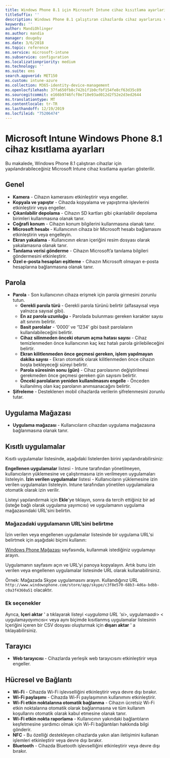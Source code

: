 ```yaml
---
title: Windows Phone 8.1 için Microsoft Intune cihaz kısıtlama ayarları
titleSuffix: ''
description: Windows Phone 8.1 çalıştıran cihazlarda cihaz ayarlarını ve işlevselliğini denetlemek için kullanabileceğiniz Intune ayarlarını öğrenin.
keywords: ''
author: MandiOhlinger
ms.author: mandia
manager: dougeby
ms.date: 3/6/2018
ms.topic: reference
ms.service: microsoft-intune
ms.subservice: configuration
ms.localizationpriority: medium
ms.technology: ''
ms.suite: ems
search.appverid: MET150
ms.custom: intune-azure
ms.collection: M365-identity-device-management
ms.openlocfilehash: 37fa650fb8c742b1f1b0cfbf154fe8cf63d35c89
ms.sourcegitcommit: e166b9746fcf0e710e93ad012d2f52e2d3ed2644
ms.translationtype: MT
ms.contentlocale: tr-TR
ms.lasthandoff: 12/19/2019
ms.locfileid: "75206474"
---
```

# <a name="microsoft-intune-windows-phone-81-device-restriction-settings"></a>Microsoft Intune Windows Phone 8.1 cihaz kısıtlama ayarları



Bu makalede, Windows Phone 8.1 çalıştıran cihazlar için yapılandırabileceğiniz Microsoft Intune cihaz kısıtlama ayarları gösterilir.


## <a name="general"></a>Genel

- **Kamera** - Cihazın kamerasını etkinleştirir veya engeller.
- **Kopyala ve yapıştır** - Cihazda kopyalama ve yapıştırma işlevlerini etkinleştirir veya engeller.
- **Çıkarılabilir depolama** - Cihazın SD kartları gibi çıkarılabilir depolama birimleri kullanmasına olanak tanır.
- **Coğrafi konum** - Cihazın konum bilgilerini kullanmasına olanak tanır.
- **Microsoft hesabı** - Kullanıcının cihaza bir Microsoft hesabı bağlamasını etkinleştirin veya engelleyin.
- **Ekran yakalama** - Kullanıcının ekran içeriğini resim dosyası olarak yakalamasına olanak tanır.
- **Tanılama verisi gönderme** - Cihazın Microsoft’a tanılama bilgileri göndermesini etkinleştirir.
- **Özel e-posta hesapları eşitleme** - Cihazın Microsoft olmayan e-posta hesaplarına bağlanmasına olanak tanır.

## <a name="password"></a>Parola

- **Parola** - Son kullanıcının cihaza erişmek için parola girmesini zorunlu tutun.
  - **Gerekli parola türü** - Gerekli parola türünü belirtir (alfasayısal veya yalnızca sayısal gibi).
  - **En az parola uzunluğu** - Parolada bulunması gereken karakter sayısı alt sınırını belirtir.
  - **Basit parolalar** - ‘0000’ ve ‘1234’ gibi basit parolaların kullanılabileceğini belirtir.
  - **Cihaz silinmeden önceki oturum açma hatası sayısı** - Cihaz temizlenmeden önce kullanıcının kaç kez hatalı parola girilebileceğini belirtir.
  - **Ekran kilitlenmeden önce geçmesi gereken, işlem yapılmayan dakika sayısı** - Ekran otomatik olarak kilitlenmeden önce cihazın boşta bekleyeceği süreyi belirtir.
  - **Parola süresinin sonu (gün)** - Cihaz parolasının değiştirilmesi gerekmeden önce geçmesi gereken gün sayısını belirtir.
  - **Önceki parolaların yeniden kullanılmasını engelle** - Önceden kullanılmış olan kaç parolanın anımsanacağını belirtir.
- **Şifreleme** - Desteklenen mobil cihazlarda verilerin şifrelenmesini zorunlu tutar.

## <a name="app-store"></a>Uygulama Mağazası

- **Uygulama mağazası** - Kullanıcıların cihazdan uygulama mağazasına bağlanmasına olanak tanır.

## <a name="restricted-apps"></a>Kısıtlı uygulamalar

Kısıtlı uygulamalar listesinde, aşağıdaki listelerden birini yapılandırabilirsiniz:

**Engellenen uygulamalar** listesi - Intune tarafından yönetilmeyen, kullanıcıların yüklemesine ve çalıştırmasına izin verilmeyen uygulamaları listeleyin.
**İzin verilen uygulamalar** listesi - Kullanıcıların yüklemesine izin verilen uygulamaları listeleyin. Intune tarafından yönetilen uygulamalara otomatik olarak izin verilir.

Listeyi yapılandırmak için **Ekle**’ye tıklayın, sonra da tercih ettiğiniz bir ad (isteğe bağlı olarak uygulama yayımcısı) ve uygulamanın uygulama mağazasındaki URL'sini belirtin.

### <a name="how-to-specify-the-url-to-an-app-in-the-store"></a>Mağazadaki uygulamanın URL’sini belirtme

İzin verilen veya engellenen uygulamalar listesinde bir uygulama URL'si belirtmek için aşağıdaki biçimi kullanın:

[Windows Phone Mağazası](https://www.microsoft.com/store/apps/windows-phone) sayfasında, kullanmak istediğiniz uygulamayı arayın.

Uygulamanın sayfasını açın ve URL'yi panoya kopyalayın. Artık bunu izin verilen veya engellenen uygulamalar listesinde URL olarak kullanabilirsiniz.

Örnek: Mağazada Skype uygulamasını arayın. Kullandığınız URL `http://www.windowsphone.com/store/app/skype/c3f8e570-68b3-4d6a-bdbb-c0a3f4360a51` olacaktır.



### <a name="additional-options"></a>Ek seçenekler

Ayrıca, **Içeri aktar** ' a tıklayarak listeyi <*uygulama URL 'si*>, uygulama*adı*> < uygulama*yayımcısı*< veya aynı biçimde kısıtlanmış uygulamalar listesinin Içeriğini içeren bir CSV dosyası oluşturmak için **dışarı aktar** ' a tıklayabilirsiniz.


## <a name="browser"></a>Tarayıcı

- **Web tarayıcısı** - Cihazlarda yerleşik web tarayıcısını etkinleştirir veya engeller.

## <a name="cellular-and-connectivity"></a>Hücresel ve Bağlantı

- **Wi-Fi** - Cihazda Wi-Fi işlevselliğini etkinleştirir veya devre dışı bırakır.
- **Wi-Fi paylaşımı** - Cihazda Wi-Fi paylaşımının kullanımını etkinleştirir.
- **Wi-Fi etkin noktalarına otomatik bağlanma** - Cihazın ücretsiz Wi-Fi etkin noktalarına otomatik olarak bağlanmasına ve tüm kullanım koşullarını otomatik olarak kabul etmesine olanak tanır.
- **Wi-Fi etkin nokta raporlama** - Kullanıcının yakındaki bağlantıların keşfetmesine yardımcı olmak için Wi-Fi bağlantıları hakkında bilgi gönderir.
- **NFC** - Bu özelliği destekleyen cihazlarda yakın alan iletişimini kullanan işlemleri etkinleştirir veya devre dışı bırakır.
- **Bluetooth** - Cihazda Bluetooth işlevselliğini etkinleştirir veya devre dışı bırakır.
